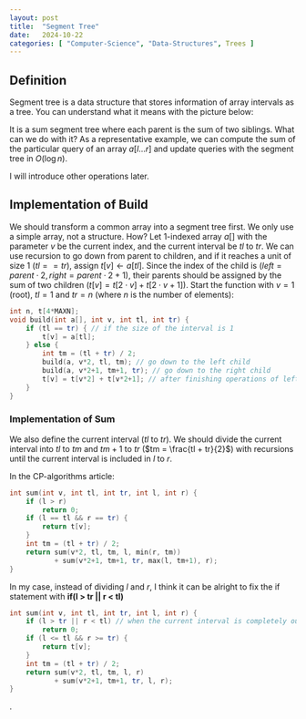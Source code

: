 ```yaml
---
layout: post
title:  "Segment Tree"
date:   2024-10-22
categories: [ "Computer-Science", "Data-Structures", Trees ]
---
```


## Definition

Segment tree is a data structure that stores information of array intervals as a tree. You can understand what it means with the picture below:

It is a sum segment tree where each parent is the sum of two siblings.
What can we do with it?
As a representative example, we can compute the sum of the particular query of an array $a[l...r]$ and update queries with the segment tree in $O(\log n)$.

I will introduce other operations later.

## Implementation of Build

We should transform a common array into a segment tree first. We only use a simple array, not a structure. How?
Let 1-indexed array $a[]$ with the parameter $v$ be the current index, and the current interval be $tl$ to $tr$.
We can use recursion to go down from parent to children, and if it reaches a unit of size 1 ($tl == tr$), assign $t[v] \leftarrow a[tl]$. Since the index of the child is $(left = parent \cdot 2, right = parent \cdot 2 + 1)$, their parents should be assigned by the sum of two children ($t[v] = t[2 \cdot v] + t[2 \cdot v+1]$).
Start the function with $v = 1$ (root), $tl = 1$  and $tr = n$ (where $n$ is the number of elements):

```c++
int n, t[4*MAXN];
void build(int a[], int v, int tl, int tr) {
    if (tl == tr) { // if the size of the interval is 1
        t[v] = a[tl];
    } else {
        int tm = (tl + tr) / 2;
        build(a, v*2, tl, tm); // go down to the left child
        build(a, v*2+1, tm+1, tr); // go down to the right child
        t[v] = t[v*2] + t[v*2+1]; // after finishing operations of left and right children, compute current vertex = leftchild + rightchild
    }
}

```

### Implementation of Sum

We also define the current interval ($tl$ to $tr$). We should divide the current interval into $tl$ to $tm$ and $tm + 1$ to $tr$ ($tm = \frac{tl + tr}{2}$) with recursions until the current interval is included in $l$ to $r$. 

In the CP-algorithms article:

```c++
int sum(int v, int tl, int tr, int l, int r) {
    if (l > r)
        return 0;
    if (l == tl && r == tr) {
        return t[v];
    }
    int tm = (tl + tr) / 2;
    return sum(v*2, tl, tm, l, min(r, tm))
           + sum(v*2+1, tm+1, tr, max(l, tm+1), r);
}

```

In my case, instead of dividing $l$ and $r$, I think it can be alright to fix the if statement with **if(l > tr || r < tl)**

```c++
int sum(int v, int tl, int tr, int l, int r) {
    if (l > tr || r < tl) // when the current interval is completely out of range
        return 0;
    if (l <= tl && r >= tr) {
        return t[v];
    }
    int tm = (tl + tr) / 2;
    return sum(v*2, tl, tm, l, r)
           + sum(v*2+1, tm+1, tr, l, r);
}

```

.